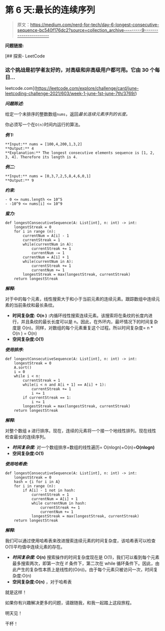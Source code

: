 # 第 6 天:最长的连续序列

> 原文：<https://medium.com/nerd-for-tech/day-6-longest-consecutive-sequence-bc540f176dc2?source=collection_archive---------9----------------------->

**问题链接:**

[](https://leetcode.com/explore/challenge/card/june-leetcoding-challenge-2021/603/week-1-june-1st-june-7th/3769/) [## 探索- LeetCode

### 这个挑战是初学者友好的，对高级和非高级用户都可用。它由 30 个每日…

leetcode.com](https://leetcode.com/explore/challenge/card/june-leetcoding-challenge-2021/603/week-1-june-1st-june-7th/3769/) 

***问题陈述:***

给定一个未排序的整数数组`nums`，返回*最长连续元素序列的长度。*

你必须写一个在`O(n)`时间内运行的算法。

***例 1:***

```
**Input:** nums = [100,4,200,1,3,2]
**Output:** 4
**Explanation:** The longest consecutive elements sequence is [1, 2, 3, 4]. Therefore its length is 4.
```

***例二:***

```
**Input:** nums = [0,3,7,2,5,8,4,6,0,1]
**Output:** 9
```

***约束:***

```
- 0 <= nums.length <= 10^5
- -10^9 <= nums[i] <= 10^9
```

***蛮力:***

```
def longestConsecutiveSequence(A: List[int], n: int) -> int:
    longestStreak = 0
    for i in range (n):
        currentNum = A[i] - 1
        currentStreak = 1
        while(currentNum in A):
            currentStreak += 1
            currentNum -= 1
        currentNum = A[i] + 1
        while(currentNum in A):
            currentStreak += 1
            currentNum += 1
        longestStreak = max(longestStreak, currentStreak)
    return longestStreak
```

***解释:***

对于中的每个元素，线性搜索大于和小于当前元素的连续元素。跟踪数组中连续元素的当前条纹和最长条纹。

*   **时间复杂度:** **O(n )** :内循环线性搜索连续元素。该搜索将在条纹的长度内进行，并且条纹的最长长度可以是 n。因此，在外环内，最坏情况下的时间复杂度是 O(n)。同样，对数组的每个元素重复这个过程。所以时间复杂度= n * O(n ) = O(n)
*   **空间复杂度:O(1)**

***使用排序:***

```
def longestConsecutiveSequence(A: List[int], n: int) -> int:
    longestStreak = 0
    A.sort()
    i = 0
    while i < n:
        currentStreak = 1
        while(i < n and A[i + 1] == A[i] + 1):
            currentStreak += 1
            i += 1
        if currentStreak == 1:
            i += 1
        longestStreak = max(longestStreak, currentStreak)
    return longestStreak
```

***解释:***

对整个数组 a 进行排序。现在，连续的元素将一个接一个地线性排列。现在线性检查最长的连续序列。

*   ***时间复杂度:*** 对一个数组排序+数组的线性遍历= O(nlogn)+O(n)=**O(nlogn)**
*   **空间复杂度:O(1)**

***使用哈希表:***

```
def longestConsecutiveSequence(A: List[int], n: int) -> int:
    longestStreak = 0
    hash = {i for i in A}
    for i in range (n):
        if A[i] - 1 not in hash:
            currentStreak = 1
            currentNum = A[i] + 1
            while currentNum in hash:
                currentStreak += 1
                currentNum += 1
            longestStreak = max(longestStreak, currentStreak)
    return longestStreak
```

***解释:***

我们可以通过使用哈希表来改进搜索连续元素的时间复杂度，该哈希表可以检查 O(1)平均值中连续元素的存在。

*   ***时间复杂度:* O(n)** 搜索操作的时间复杂度现在是 O(1)，我们可以看到每个元素最多搜索两次，即第一次在 if 条件下，第二次在 while 循环条件下。因此，由此产生的复杂性本质上是线性的(O(n))。由于每个元素只被访问一次，时间复杂度:O(n)
*   **空间复杂度:O(n)** ，对于哈希表

就是这样！

如果你有兴趣解决更多的问题，请跟随我，和我一起踏上这段旅程。

明天见！

干杯！